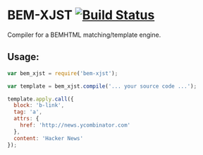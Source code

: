 # BEM-XJST [![Build Status](https://secure.travis-ci.org/bem/bem-xjst.png)](http://travis-ci.org/bem/bem-xjst)

Compiler for a BEMHTML matching/template engine.

## Usage:

```javascript
var bem_xjst = require('bem-xjst');

var template = bem_xjst.compile('... your source code ...');

template.apply.call({
  block: 'b-link',
  tag: 'a',
  attrs: {
    href: 'http://news.ycombinator.com'
  },
  content: 'Hacker News'
});
```
